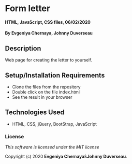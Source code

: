 # Form letter

#### HTML, JavaScript, CSS files, 06/02/2020

#### By Evgeniya Chernaya, Johnny Duverseau

## Description

Web page for creating the letter to yourself.

## Setup/Installation Requirements

* Clone the files from the repository
* Double click on the file index.html
* See the result in your browser

## Technologies Used

* HTML, CSS, jQuery, BootStrap, JavaScript 

### License

_This software is licensed under the MIT license_

Copyright (c) 2020 **Evgeniya Chernaya**&**Johnny Duverseau**.
